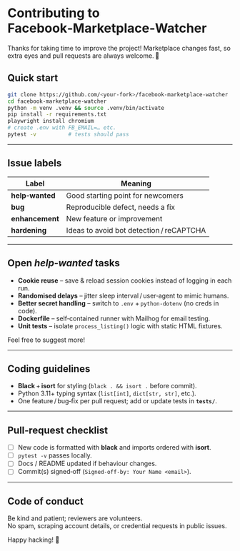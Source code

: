 # Contributing to Facebook‑Marketplace‑Watcher

Thanks for taking time to improve the project! Marketplace changes fast, so extra eyes and pull requests are always welcome. 🚀

## Quick start
```bash
git clone https://github.com/<your‑fork>/facebook‑marketplace‑watcher
cd facebook‑marketplace‑watcher
python -m venv .venv && source .venv/bin/activate
pip install -r requirements.txt
playwright install chromium
# create .env with FB_EMAIL=… etc.
pytest -v          # tests should pass
```

---

## Issue labels

| Label            | Meaning                                                 |
| ---------------- | ------------------------------------------------------- |
| **help‑wanted**  | Good starting point for newcomers                       |
| **bug**          | Reproducible defect, needs a fix                        |
| **enhancement**  | New feature or improvement                              |
| **hardening**    | Ideas to avoid bot detection / reCAPTCHA                |

---

## Open *help‑wanted* tasks

- **Cookie reuse** – save & reload session cookies instead of logging in each run.  
- **Randomised delays** – jitter sleep interval / user‑agent to mimic humans.  
- **Better secret handling** – switch to `.env` + `python‑dotenv` (no creds in code).  
- **Dockerfile** – self‑contained runner with Mailhog for email testing.  
- **Unit tests** – isolate `process_listing()` logic with static HTML fixtures.  

Feel free to suggest more!

---

## Coding guidelines

* **Black** + **isort** for styling (`black . && isort .` before commit).  
* Python 3.11+ typing syntax (`list[int]`, `dict[str, str]`, etc.).  
* One feature / bug‑fix per pull request; add or update tests in **`tests/`**.

---

## Pull‑request checklist

- [ ] New code is formatted with **black** and imports ordered with **isort**.  
- [ ] `pytest -v` passes locally.  
- [ ] Docs / README updated if behaviour changes.  
- [ ] Commit(s) signed‑off (`Signed‑off‑by: Your Name <email>`).

---

## Code of conduct

Be kind and patient; reviewers are volunteers.  
No spam, scraping account details, or credential requests in public issues.

Happy hacking! 🔧
